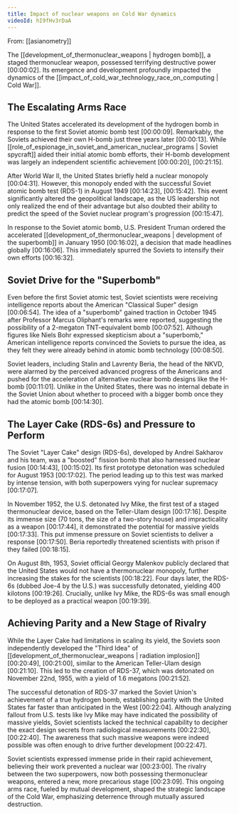 ```yaml
---
title: Impact of nuclear weapons on Cold War dynamics
videoId: hI9fHv3rDaA
---
```


From: [[asianometry]] <br/> 

The [[development_of_thermonuclear_weapons | hydrogen bomb]], a staged thermonuclear weapon, possessed terrifying destructive power <a class="yt-timestamp" data-t="00:00:02">[00:00:02]</a>. Its emergence and development profoundly impacted the dynamics of the [[impact_of_cold_war_technology_race_on_computing | Cold War]].

## The Escalating Arms Race

The United States accelerated its development of the hydrogen bomb in response to the first Soviet atomic bomb test <a class="yt-timestamp" data-t="00:00:09">[00:00:09]</a>. Remarkably, the Soviets achieved their own H-bomb just three years later <a class="yt-timestamp" data-t="00:00:13">[00:00:13]</a>. While [[role_of_espionage_in_soviet_and_american_nuclear_programs | Soviet spycraft]] aided their initial atomic bomb efforts, their H-bomb development was largely an independent scientific achievement <a class="yt-timestamp" data-t="00:00:20">[00:00:20]</a>, <a class="yt-timestamp" data-t="00:21:15">[00:21:15]</a>.

After World War II, the United States briefly held a nuclear monopoly <a class="yt-timestamp" data-t="00:04:31">[00:04:31]</a>. However, this monopoly ended with the successful Soviet atomic bomb test (RDS-1) in August 1949 <a class="yt-timestamp" data-t="00:14:23">[00:14:23]</a>, <a class="yt-timestamp" data-t="00:15:42">[00:15:42]</a>. This event significantly altered the geopolitical landscape, as the US leadership not only realized the end of their advantage but also doubted their ability to predict the speed of the Soviet nuclear program's progression <a class="yt-timestamp" data-t="00:15:47">[00:15:47]</a>.

In response to the Soviet atomic bomb, U.S. President Truman ordered the accelerated [[development_of_thermonuclear_weapons | development of the superbomb]] in January 1950 <a class="yt-timestamp" data-t="00:16:02">[00:16:02]</a>, a decision that made headlines globally <a class="yt-timestamp" data-t="00:16:06">[00:16:06]</a>. This immediately spurred the Soviets to intensify their own efforts <a class="yt-timestamp" data-t="00:16:32">[00:16:32]</a>.

## Soviet Drive for the "Superbomb"

Even before the first Soviet atomic test, Soviet scientists were receiving intelligence reports about the American "Classical Super" design <a class="yt-timestamp" data-t="00:06:54">[00:06:54]</a>. The idea of a "superbomb" gained traction in October 1945 after Professor Marcus Oliphant's remarks were reported, suggesting the possibility of a 2-megaton TNT-equivalent bomb <a class="yt-timestamp" data-t="00:07:52">[00:07:52]</a>. Although figures like Niels Bohr expressed skepticism about a "superbomb," American intelligence reports convinced the Soviets to pursue the idea, as they felt they were already behind in atomic bomb technology <a class="yt-timestamp" data-t="00:08:50">[00:08:50]</a>.

Soviet leaders, including Stalin and Lavrenty Beria, the head of the NKVD, were alarmed by the perceived advanced progress of the Americans and pushed for the acceleration of alternative nuclear bomb designs like the H-bomb <a class="yt-timestamp" data-t="00:11:01">[00:11:01]</a>. Unlike in the United States, there was no internal debate in the Soviet Union about whether to proceed with a bigger bomb once they had the atomic bomb <a class="yt-timestamp" data-t="00:14:30">[00:14:30]</a>.

## The Layer Cake (RDS-6s) and Pressure to Perform

The Soviet "Layer Cake" design (RDS-6s), developed by Andrei Sakharov and his team, was a "boosted" fission bomb that also harnessed nuclear fusion <a class="yt-timestamp" data-t="00:14:43">[00:14:43]</a>, <a class="yt-timestamp" data-t="00:15:02">[00:15:02]</a>. Its first prototype detonation was scheduled for August 1953 <a class="yt-timestamp" data-t="00:17:02">[00:17:02]</a>. The period leading up to this test was marked by intense tension, with both superpowers vying for nuclear supremacy <a class="yt-timestamp" data-t="00:17:07">[00:17:07]</a>.

In November 1952, the U.S. detonated Ivy Mike, the first test of a staged thermonuclear device, based on the Teller-Ulam design <a class="yt-timestamp" data-t="00:17:16">[00:17:16]</a>. Despite its immense size (70 tons, the size of a two-story house) and impracticality as a weapon <a class="yt-timestamp" data-t="00:17:44">[00:17:44]</a>, it demonstrated the potential for massive yields <a class="yt-timestamp" data-t="00:17:33">[00:17:33]</a>. This put immense pressure on Soviet scientists to deliver a response <a class="yt-timestamp" data-t="00:17:50">[00:17:50]</a>. Beria reportedly threatened scientists with prison if they failed <a class="yt-timestamp" data-t="00:18:15">[00:18:15]</a>.

On August 8th, 1953, Soviet official Georgy Malenkov publicly declared that the United States would not have a thermonuclear monopoly, further increasing the stakes for the scientists <a class="yt-timestamp" data-t="00:18:22">[00:18:22]</a>. Four days later, the RDS-6s (dubbed Joe-4 by the U.S.) was successfully detonated, yielding 400 kilotons <a class="yt-timestamp" data-t="00:19:26">[00:19:26]</a>. Crucially, unlike Ivy Mike, the RDS-6s was small enough to be deployed as a practical weapon <a class="yt-timestamp" data-t="00:19:39">[00:19:39]</a>.

## Achieving Parity and a New Stage of Rivalry

While the Layer Cake had limitations in scaling its yield, the Soviets soon independently developed the "Third Idea" of [[development_of_thermonuclear_weapons | radiation implosion]] <a class="yt-timestamp" data-t="00:20:49">[00:20:49]</a>, <a class="yt-timestamp" data-t="00:21:00">[00:21:00]</a>, similar to the American Teller-Ulam design <a class="yt-timestamp" data-t="00:21:10">[00:21:10]</a>. This led to the creation of RDS-37, which was detonated on November 22nd, 1955, with a yield of 1.6 megatons <a class="yt-timestamp" data-t="00:21:52">[00:21:52]</a>.

The successful detonation of RDS-37 marked the Soviet Union's achievement of a true hydrogen bomb, establishing parity with the United States far faster than anticipated in the West <a class="yt-timestamp" data-t="00:22:04">[00:22:04]</a>. Although analyzing fallout from U.S. tests like Ivy Mike may have indicated the possibility of massive yields, Soviet scientists lacked the technical capability to decipher the exact design secrets from radiological measurements <a class="yt-timestamp" data-t="00:22:30">[00:22:30]</a>, <a class="yt-timestamp" data-t="00:22:40">[00:22:40]</a>. The awareness that such massive weapons were indeed possible was often enough to drive further development <a class="yt-timestamp" data-t="00:22:47">[00:22:47]</a>.

Soviet scientists expressed immense pride in their rapid achievement, believing their work prevented a nuclear war <a class="yt-timestamp" data-t="00:23:00">[00:23:00]</a>. The rivalry between the two superpowers, now both possessing thermonuclear weapons, entered a new, more precarious stage <a class="yt-timestamp" data-t="00:23:09">[00:23:09]</a>. This ongoing arms race, fueled by mutual development, shaped the strategic landscape of the Cold War, emphasizing deterrence through mutually assured destruction.